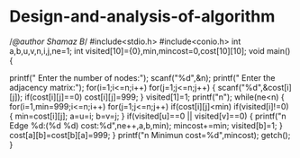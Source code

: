# Design-and-analysis-of-algorithm
/*@author Shamaz B*/
#include<stdio.h>
#include<conio.h>
int a,b,u,v,n,i,j,ne=1;
int visited[10]={0},min,mincost=0,cost[10][10];
void main()
{

 printf(" Enter the number of nodes:");
 scanf("%d",&n);
 printf(" Enter the adjacency matrix:");
 for(i=1;i<=n;i++)
  for(j=1;j<=n;j++)
  {
   scanf("%d",&cost[i][j]);
   if(cost[i][j]==0)
    cost[i][j]=999;
  }
 visited[1]=1;
 printf("n");
 while(ne<n)
 {
  for(i=1,min=999;i<=n;i++)
   for(j=1;j<=n;j++)
    if(cost[i][j]<min)
     if(visited[i]!=0)
     {
      min=cost[i][j];
      a=u=i;
      b=v=j;
     }
  if(visited[u]==0 || visited[v]==0)
  {
   printf("n Edge %d:(%d %d) cost:%d",ne++,a,b,min);
   mincost+=min;
   visited[b]=1;
  }
  cost[a][b]=cost[b][a]=999;
 }
 printf("n Minimun cost=%d",mincost);
 getch();
}
